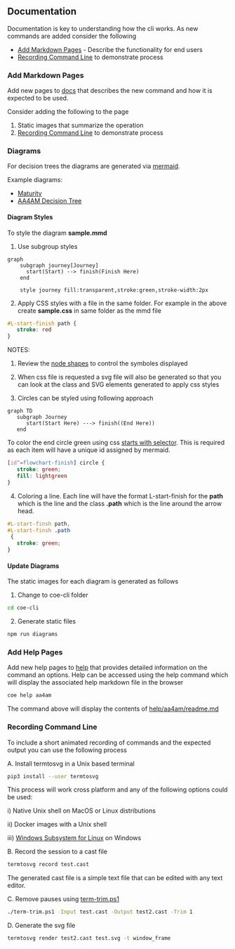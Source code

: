 ## Documentation

Documentation is key to understanding how the cli works. As new commands are added consider the following

- [Add Markdown Pages](#add-markdown-pages) - Describe the functionality for end users
- [Recording Command Line](#recording-command-line) to demonstrate process

### Add Markdown Pages

Add new pages to [docs](..\docs) that describes the new command and how it is expected to be used.

Consider adding the following to the page
1. Static images that summarize the operation
1. [Recording Command Line](#recording-command-line) to demonstrate process

### Diagrams

For decision trees the diagrams are generated via [mermaid](https://mermaid-js.github.io/mermaid).

Example diagrams:

- [Maturity](../aa4am/maturity/maturity.mmd)
- [AA4AM Decision Tree](../aa4am/maturity/decision-tree.mmd)

#### Diagram Styles

To style the diagram **sample.mmd**

1. Use subgroup styles

```mermaid
graph
    subgraph journey[Journey]
      start(Start) --> finish(Finish Here)
    end

    style journey fill:transparent,stroke:green,stroke-width:2px
```

2. Apply CSS styles with a file in the same folder. For example in the above create **sample.css** in same folder as the mmd file

```css
#L-start-finish path {
   stroke: red
}
```

NOTES:
1. Review the [node shapes](https://mermaid-js.github.io/mermaid/#/flowchart?id=node-shapes) to control the symboles displayed

2. When css file is requested a svg file will also be generated so that you can look at the class and SVG elements generated to apply css styles

3. Circles can be styled using following approach


```mermaid
graph TD
   subgraph Journey
      start(Start Here) ---> finish((End Here))
   end
```

To color the end circle green using css [starts with selector](https://www.w3schools.com/cssref/sel_attr_begin.asp). This is required as each item will have a unique id assigned by mermaid.

```css
[id^=flowchart-finish] circle {
   stroke: green;
   fill: lightgreen
}
```

4. Coloring a line. Each line will have the format L-start-finish for the **path** which is the line and the class **.path** which is the line around the arrow head.

```css
#L-start-finsh path,
#L-start-finsh .path
 {
   stroke: green;
}
```

#### Update Diagrams

The static images for each diagram is generated as follows

1. Change to coe-cli folder

```bash
cd coe-cli
```

2. Generate static files

```bash
npm run diagrams
```

### Add Help Pages

Add new help pages to [help](../help) that provides detailed information on the command an options. Help can be accessed using the help command which will display the associated help markdown file in the browser

```bash
coe help aa4am
```

The command above will display the contents of [help/aa4am/readme.md](../help/aa4am/readme.md)

### Recording Command Line

To include a short animated recording of commands and the expected output you can use the following process

A. Install termtosvg in a Unix based terminal

```bash
pip3 install --user termtosvg
```

This process will work cross platform and any of the following options could be used:

   i) Native Unix shell on MacOS or Linux distributions

   ii) Docker images with a Unix shell

   iii) [Windows Subsystem for Linux](https://docs.microsoft.com/en-us/windows/wsl/install-win10) on Windows


B. Record the session to a cast file

```bash
termtosvg record test.cast
```

The generated cast file is a simple text file that can be edited with any text editor.

C. Remove pauses using [term-trim.ps1](..\..\scripts\term-trim.ps1)

```bash
./term-trim.ps1 -Input test.cast -Output test2.cast -Trim 1

```

D. Generate the svg file

```bash
termtosvg render test2.cast test.svg -t window_frame
```
 


